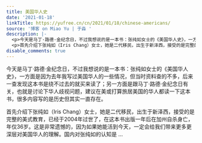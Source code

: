 ```yaml
---
title: 美国华人史
date: '2021-01-18'
linkTitle: https://yufree.cn/cn/2021/01/18/chinese-americans/
source: '博客 on Miao Yu | 于淼 '
description: |-
  <p>今天是马丁·路德·金纪念日，不过我想说的是一本书：张纯如女士的《美国华人史》，一方面是因为去年我写过美国华人的一些情况，但当时资料查的不多，后来一查发现这本书是绕不过去的就买来读了；另一方面是跟马丁·路德·金纪念日有关，也就是讨论下华人歧视问题，建议在美或打算旅居美国的华人都读一下这本书，很多内容写的是历史但其实一直存在。</p>
  <p>首先介绍下张纯如（Iris Chang）女士，她是二代移民，出生于新泽西，接受的是完整的美式教育，已经于2004年过世了，在这本书出版一年后在加州自杀身亡，年仅36岁。这是非常遗憾的，因为如果她能活到今天，一定会给我们带来更多更深层对美国华人的理解。国内对张纯如的认知是 ...
disable_comments: true
---
```

<p>今天是马丁·路德·金纪念日，不过我想说的是一本书：张纯如女士的《美国华人史》，一方面是因为去年我写过美国华人的一些情况，但当时资料查的不多，后来一查发现这本书是绕不过去的就买来读了；另一方面是跟马丁·路德·金纪念日有关，也就是讨论下华人歧视问题，建议在美或打算旅居美国的华人都读一下这本书，很多内容写的是历史但其实一直存在。</p>
<p>首先介绍下张纯如（Iris Chang）女士，她是二代移民，出生于新泽西，接受的是完整的美式教育，已经于2004年过世了，在这本书出版一年后在加州自杀身亡，年仅36岁。这是非常遗憾的，因为如果她能活到今天，一定会给我们带来更多更深层对美国华人的理解。国内对张纯如的认知是 ...